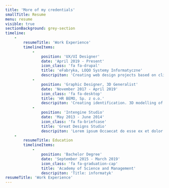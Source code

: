 ```yaml
---
title: 'More of my credentials'
smallTitle: Resume
menu: resume
visible: true
sectionBackground: grey-section
timeline:
    -
        resumeTitle: 'Work Experience'
        timelineItems:
            -
                position: 'UX/UI Designer'
                date: 'April 2019 - Present'
                icon_class: 'fa fa-drupal'
                title: 'eFabryka, LOQO Systemy Informatyczne'
                descripiton: 'Creating web design projects based on clients preferations. Movie editing, directing. UX/UI design of web applications. Building websites on Drupal 8 CMS and Grav with Gantry5 framework.'
            -
                position: 'Graphic Designer, 3D Generalist'
                date: 'November 2017 - April 2019'
                icon_class: 'fa fa-desktop'
                title: 'HR BEMO, Sp. z o.o.'
                descripiton: 'Creating identification. 3D modelling of plastic-made prototypes, using 3D Robo Printer. Web Design.'
            -
                position: 'Intengine Studio'
                date: 'May 2013 - June 2014'
                icon_class: 'fa fa-briefcase'
                title: 'Great Designs Studio'
                descripiton: 'Lorem ipsum Occaecat do esse ex et dolor culpa nisi ex in magna consectetur nisi cupidatat laboris esse eiusmod deserunt aute do quis velit esse sed Ut proident cupidatat nulla esse cillum laborum occaecat nostrud sit dolor incididunt amet est occaecat nisi incididunt.'
    -
        resumeTitle: Education
        timelineItems:
            -
                position: 'Bachelor Degree'
                date: 'September 2015 - March 2019'
                icon_class: 'fa fa-graduation-cap'
                title: 'Academy of Science and Management'
                descripiton: 'Title: informatyk'
resumeTitle: 'Work Experience'
---
```


